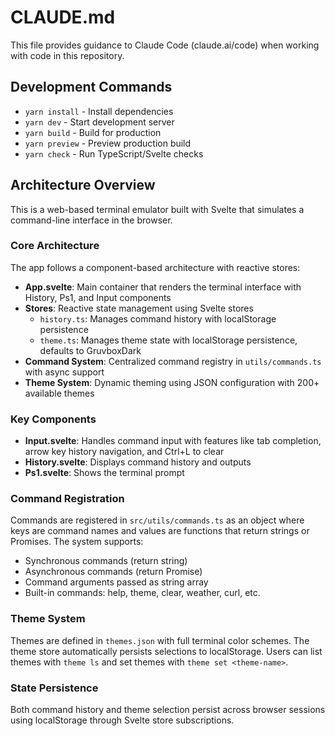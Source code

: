 # CLAUDE.md

This file provides guidance to Claude Code (claude.ai/code) when working with code in this repository.

## Development Commands

- `yarn install` - Install dependencies
- `yarn dev` - Start development server
- `yarn build` - Build for production
- `yarn preview` - Preview production build
- `yarn check` - Run TypeScript/Svelte checks

## Architecture Overview

This is a web-based terminal emulator built with Svelte that simulates a command-line interface in the browser.

### Core Architecture

The app follows a component-based architecture with reactive stores:

- **App.svelte**: Main container that renders the terminal interface with History, Ps1, and Input components
- **Stores**: Reactive state management using Svelte stores
  - `history.ts`: Manages command history with localStorage persistence
  - `theme.ts`: Manages theme state with localStorage persistence, defaults to GruvboxDark
- **Command System**: Centralized command registry in `utils/commands.ts` with async support
- **Theme System**: Dynamic theming using JSON configuration with 200+ available themes

### Key Components

- **Input.svelte**: Handles command input with features like tab completion, arrow key history navigation, and Ctrl+L to clear
- **History.svelte**: Displays command history and outputs
- **Ps1.svelte**: Shows the terminal prompt

### Command Registration

Commands are registered in `src/utils/commands.ts` as an object where keys are command names and values are functions that return strings or Promises. The system supports:
- Synchronous commands (return string)
- Asynchronous commands (return Promise<string>)
- Command arguments passed as string array
- Built-in commands: help, theme, clear, weather, curl, etc.

### Theme System

Themes are defined in `themes.json` with full terminal color schemes. The theme store automatically persists selections to localStorage. Users can list themes with `theme ls` and set themes with `theme set <theme-name>`.

### State Persistence

Both command history and theme selection persist across browser sessions using localStorage through Svelte store subscriptions.